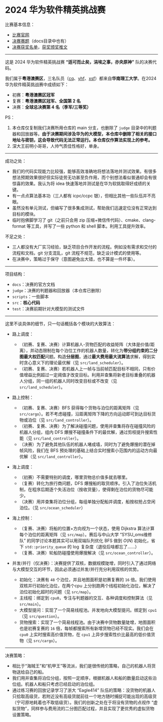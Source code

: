 # 2024 华为软件精英挑战赛

比赛基本信息：

- [比赛官网](https://developer.huaweicloud.com/codecraft2024)
- [决赛赛题](https://bbs.huaweicloud.com/forum/thread-02107148304313640001-1-1.html)（docs目录中也有）
- [决赛获奖名单](https://competition.huaweicloud.com/advance/1000042021/html13)，[获奖颁奖推文](https://mp.weixin.qq.com/s?__biz=MzIyMjAwNTU2Mg==&mid=2651077568&idx=2&sn=c7c8af782f809f2f89ee25b5e2aaed81&chksm=f3c48b95c4b302834c3c61c31cb186cf02ea9b1a466a97027121aaaaf5f8b90b96c27b09a168&mpshare=1&scene=2&srcid=0429mxdk36FwhpDmRiD7EQzJ&sharer_shareinfo=9a749603b1f7caea014b25fb36ba9d42&sharer_shareinfo_first=9a749603b1f7caea014b25fb36ba9d42#rd)

------

这是 2024 华为软件精英挑战赛 **“适可而止矣，涓埃之事，亦央原神”** 队的决赛代码。

我们属于**粤港澳赛区**，三名队员（[cq](https://github.com/OrangeQi-CQ)、[yhf](https://github.com/yhf4aspe)、[xsf](https://github.com/zzwtx)）都来自**华南理工大学**。在2024华为软件精英挑战赛中成绩如下：

- 初赛：**粤港澳赛区冠军**
- 复赛：**粤港澳赛区冠军、全国第 2 名**
- 决赛：**全球总决赛第 4 名（季军/三等奖）**


PS：
1. 本仓库仅复制我们决赛所用仓库的 main 分支，也删除了 `judge` 目录中的判题器和回放器等。**由于决赛期间涉及华为的大模型，本仓库中删除了相关的接口地址与密钥，这会导致代码无法正常运行。本仓库仅作算法实现上的参考。**
2. 深大王前明小哥哥，人帅气质佳性格好，单身。

------

成功之处：

- 我们的代码实现能力比较强，能够高效准确地将想法落地并测试效果。有很多想法预期效果很好但实际徒劳无功甚至负作用，而个别想法看似普通却会有很惊喜的效果。我认为将 idea 快速落地并测试是在华为软挑取得好成绩的关键。
- 有一点点算法基本功（三人都有 icpc/ccpc 银），但相比其他一些队伍并不亮眼。
- 虽然没有单元测试，但编写了很多集成测试，帮助我们迅速定位没有正常达到目标的模块。
- 临时抱佛脚学习了 git（之前只会用 zip 压缩+微信传代码）、cmake、clang-format 等工具，并写了一些 python 和 shell 脚本。利用工具提升效率。

不足之处：

- 三人都没有大厂实习经验，缺乏项目合作开发的流程。例如没有需求和交付的流程和文档，git 分支混乱，git 流程不规范，缺乏设计模式的使用等。
- 在决赛中，策略过于保守（意图避免出大错，也不算是一件坏事）。

------

项目结构：
- `docs`：决赛的官方文档
- `judge`：决赛的判题器和回放器（本仓库已删除）
- `scripts`：一些脚本
- `src`：**核心代码**
- `test`：决赛前期针对大模型的测试文件

------

这里不谈具体的细节，只一句话概括各个模块的大致算法：

- 路上调度：
    - （初赛、复赛、决赛）计算机器人-货物匹配的收益矩阵（大体是价值/距离），并动态限制在每个泊位工作的机器人数量，转化为**带分组约束的二分图最大权匹配**问题。构造**分层图**，通过**最大费用最大流算法**求解，得到实时贪心意义下的理论最优解（见 `src/land_scheduler`）。
    - （初赛、复赛、决赛）若机器人上一帧与当前帧匹配目标不相同，只有价值增益比例超过一定阈值才改变目标。利用并查集将新老目标重叠的机器人分组，同一组的机器人同时改变目标或不改变（见 `src/land_scheduler`）。

- 路上控制：
    - （初赛、复赛、决赛）BFS 获得每个货物与泊位的距离矩阵（见 `src/cargo`）。若不考虑碰撞，沿距离矩阵下降的方向运动即可到达目标货物或泊位（见 `src/land_controller`）。
    - （初赛、复赛、决赛）为了解决碰撞问题，使用并查集将存在碰撞风险的机器人分组，组内 DFS 爆搜不碰撞条件下的最优解，通过剪枝提升搜索性能（见 `src/land_controller`）。
    - （决赛）为了避免其他队伍的机器人堵成墙，同时为了避免爆搜的潜在掉帧风险，我们在 BFS 预处理的基础上结合实时搜索小范围内的运动方向最优解（见 `src/land_controller`）。
- 海上调度：
    - （初赛）不需要特别的调度，哪里货物总价值多就去哪里。
    - （复赛）转化为旅行商问题，DFS 爆搜船的取货顺序。引入了泊位失活机制，在程序后期逐个失活泊位（按收货量），使得剩在泊位的货物尽可能少。
    - （决赛）用并查集将泊位分组，每组单独分配船并调度，船按权抢占空闲泊位。（见 `src/ocean_scheduler`）
- 海上控制：
    - （复赛、决赛）将船的位置+方向视为一个状态，使用 Dijkstra 算法计算每个泊位的距离矩阵（见 `src/map`）。赛后与中山大学 “SYSU_oms维修队” 的同学讨论本题其实可以用双端队列优化 BFS 做到 $O(N)$ 初始化，省下 `std::priority_queue` 的 $\log$ 复杂度（退役后啥都忘了……）
    - （复赛、决赛）轮船防碰撞使用爆搜解决（见 `src/ocean_controller`）。

- 并发/并行（仅决赛）：决赛提供了双核，数据规模陡增，同时引入了通过网络与大模型交互的环节，因此必须通过并发/并行充分利用双核的优势。
    - 初始化：决赛有 `48`  个泊位，并且地图面积是初赛复赛的 `16` 倍。我们使用双核并行初始化泊位，在两个cpu 上分别跑两个线程初始化泊位，解决了泊位初始化超时的问题（见 `src/map`）。
    - 主线程：绑定到 `cpu0`，专注与判题器的交互、各种调度和控制算法（见 `src/main`）。
    - 大模型提问：实现了一个简易线程池。并发地向大模型提问。绑定到 `cpu1`（见 `src/question`）。
    - 货物搜索：实现了一个简易线程池。由于决赛中货物数量陡增，地图面积也是初赛复赛的 `16` 倍，每帧都搜索所有新增货物已经不现实。我们会在 `cpu0` 上实时搜索高价值货物，在 `cpu1` 上异步搜索性价比最高的低价值货物（见 `src/cargo`）。

------

决赛策略：

- 相比于“海贼王”和“机甲王”等流派，我们是很传统的策略，自己的机器人将货物送给自己的船。
- 我们用并查集将泊位分组，按照一定顺序，根据机器人和船的数量启动这些泊位组。机器人和船只考虑已经启动的泊位组。
- 通过练习赛的回放记录学习了浙大 “Eagle414” 队伍的策略：没货物的机器人只拾取高级货，若附近没有高级货就前往一个地方随时捕捉可能出现的高级货（宁可原地耗着也不取低级货）。我们的创新之处在于将没有货物的点视作 “虚拟货物”，同样参与费用流的二分图匹配过程，并且实现了更优秀的虚拟货物设置策略。